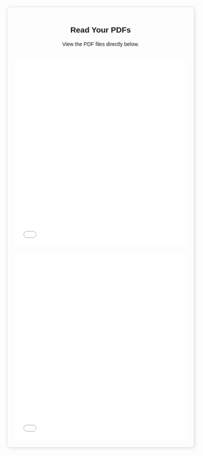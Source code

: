 <!DOCTYPE html>
<html lang="en">
<head>
    <meta charset="UTF-8">
    <meta name="viewport" content="width=device-width, initial-scale=1.0">
    <title>PDF Viewer</title>
    <style>
        body {
            font-family: Arial, sans-serif;
            text-align: center;
            margin: 50px;
        }
        .container {
            padding: 20px;
            border: 1px solid #ddd;
            border-radius: 10px;
            max-width: 800px;
            margin: auto;
            box-shadow: 2px 2px 10px rgba(0,0,0,0.1);
        }
        iframe {
            width: 100%;
            height: 500px;
            border: none;
            margin-top: 20px;
        }
    </style>
</head>
<body>
    <div class="container">
        <h2>Read Your PDFs</h2>
        <p>View the PDF files directly below.</p>
        <iframe src="خطبة الجمعة 29 شعبان Arabic .pdf"></iframe>
        <iframe src="خطبة الجمعة 29 شعبان Urdu.pdf"></iframe>
    </div>
</body>
</html>
